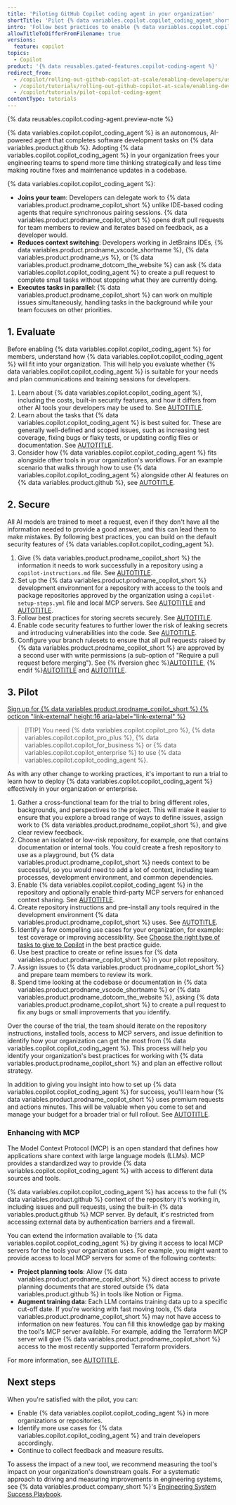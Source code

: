 ```yaml
---
title: 'Piloting GitHub Copilot coding agent in your organization'
shortTitle: 'Pilot {% data variables.copilot.copilot_coding_agent_short %}'
intro: 'Follow best practices to enable {% data variables.copilot.copilot_coding_agent %} in your organization.'
allowTitleToDifferFromFilename: true
versions:
  feature: copilot
topics:
  - Copilot
product: '{% data reusables.gated-features.copilot-coding-agent %}'
redirect_from:
  - /copilot/rolling-out-github-copilot-at-scale/enabling-developers/using-copilot-coding-agent-in-org
  - /copilot/tutorials/rolling-out-github-copilot-at-scale/enabling-developers/using-copilot-coding-agent-in-org
  - /copilot/tutorials/pilot-copilot-coding-agent
contentType: tutorials
---
```

<!--JTBD: When rolling out {% data variables.copilot.copilot_coding_agent %}, I want to understand use cases and follow best practices, so I can ensure I'm using it as intended and get value from a pilot program.-->

{% data reusables.copilot.coding-agent.preview-note %}

{% data variables.copilot.copilot_coding_agent %} is an autonomous, AI-powered agent that completes software development tasks on {% data variables.product.github %}. Adopting {% data variables.copilot.copilot_coding_agent %} in your organization frees your engineering teams to spend more time thinking strategically and less time making routine fixes and maintenance updates in a codebase.

{% data variables.copilot.copilot_coding_agent %}:

* **Joins your team**: Developers can delegate work to {% data variables.product.prodname_copilot_short %} unlike IDE-based coding agents that require synchronous pairing sessions. {% data variables.product.prodname_copilot_short %} opens draft pull requests for team members to review and iterates based on feedback, as a developer would.
* **Reduces context switching**: Developers working in JetBrains IDEs, {% data variables.product.prodname_vscode_shortname %}, {% data variables.product.prodname_vs %}, or {% data variables.product.prodname_dotcom_the_website %} can ask {% data variables.copilot.copilot_coding_agent %} to create a pull request to complete small tasks without stopping what they are currently doing.
* **Executes tasks in parallel**: {% data variables.product.prodname_copilot_short %} can work on multiple issues simultaneously, handling tasks in the background while your team focuses on other priorities.

## 1. Evaluate

Before enabling {% data variables.copilot.copilot_coding_agent %} for members, understand how {% data variables.copilot.copilot_coding_agent %} will fit into your organization. This will help you evaluate whether {% data variables.copilot.copilot_coding_agent %} is suitable for your needs and plan communications and training sessions for developers.

1. Learn about {% data variables.copilot.copilot_coding_agent %}, including the costs, built-in security features, and how it differs from other AI tools your developers may be used to. See [AUTOTITLE](/copilot/concepts/about-copilot-coding-agent).
1. Learn about the tasks that {% data variables.copilot.copilot_coding_agent %} is best suited for. These are generally well-defined and scoped issues, such as increasing test coverage, fixing bugs or flaky tests, or updating config files or documentation. See [AUTOTITLE](/copilot/tutorials/coding-agent/best-practices).
1. Consider how {% data variables.copilot.copilot_coding_agent %} fits alongside other tools in your organization's workflows. For an example scenario that walks through how to use {% data variables.copilot.copilot_coding_agent %} alongside other AI features on {% data variables.product.github %}, see [AUTOTITLE](/copilot/rolling-out-github-copilot-at-scale/enabling-developers/integrating-agentic-ai).

## 2. Secure

All AI models are trained to meet a request, even if they don't have all the information needed to provide a good answer, and this can lead them to make mistakes. By following best practices, you can build on the default security features of {% data variables.copilot.copilot_coding_agent %}.

1. Give {% data variables.product.prodname_copilot_short %} the information it needs to work successfully in a repository using a `copilot-instructions.md` file. See [AUTOTITLE](/copilot/customizing-copilot/adding-repository-custom-instructions-for-github-copilot).
1. Set up the {% data variables.product.prodname_copilot_short %} development environment for a repository with access to the tools and package repositories approved by the organization using a `copilot-setup-steps.yml` file and local MCP servers. See [AUTOTITLE](/copilot/customizing-copilot/customizing-the-development-environment-for-copilot-coding-agent) and [AUTOTITLE](/copilot/using-github-copilot/coding-agent/extending-copilot-coding-agent-with-mcp).
1. Follow best practices for storing secrets securely. See [AUTOTITLE](/actions/security-for-github-actions/security-guides/using-secrets-in-github-actions).
1. Enable code security features to further lower the risk of leaking secrets and introducing vulnerabilities into the code. See [AUTOTITLE](/code-security/securing-your-organization/enabling-security-features-in-your-organization/applying-the-github-recommended-security-configuration-in-your-organization).
1. Configure your branch rulesets to ensure that all pull requests raised by {% data variables.product.prodname_copilot_short %} are approved by a second user with write permissions (a sub-option of "Require a pull request before merging"). See {% ifversion ghec %}[AUTOTITLE](/admin/enforcing-policies/enforcing-policies-for-your-enterprise/enforcing-policies-for-code-governance), {% endif %}[AUTOTITLE](/organizations/managing-organization-settings/creating-rulesets-for-repositories-in-your-organization) and [AUTOTITLE](/repositories/configuring-branches-and-merges-in-your-repository/managing-rulesets/available-rules-for-rulesets#require-a-pull-request-before-merging).

## 3. Pilot

<a href="https://github.com/github-copilot/purchase?ref_cta=Copilot+Enterprise+trial&ref_cta=Copilot+Business+trial&ref_loc=using-cca-effectively" target="_blank" class="btn btn-primary mt-3 mr-3 no-underline"><span>Sign up for {% data variables.product.prodname_copilot_short %}</span> {% octicon "link-external" height:16 aria-label="link-external" %}</a>

> [!TIP] You need {% data variables.copilot.copilot_pro %}, {% data variables.copilot.copilot_pro_plus %}, {% data variables.copilot.copilot_for_business %} or {% data variables.copilot.copilot_enterprise %} to use {% data variables.copilot.copilot_coding_agent %}.

As with any other change to working practices, it's important to run a trial to learn how to deploy {% data variables.copilot.copilot_coding_agent %} effectively in your organization or enterprise.

1. Gather a cross-functional team for the trial to bring different roles, backgrounds, and perspectives to the project. This will make it easier to ensure that you explore a broad range of ways to define issues, assign work to {% data variables.product.prodname_copilot_short %}, and give clear review feedback.
1. Choose an isolated or low-risk repository, for example, one that contains documentation or internal tools. You could create a fresh repository to use as a playground, but {% data variables.product.prodname_copilot_short %} needs context to be successful, so you would need to add a lot of context, including team processes, development environment, and common dependencies.
1. Enable {% data variables.copilot.copilot_coding_agent %} in the repository and optionally enable third-party MCP servers for enhanced context sharing. See [AUTOTITLE](/copilot/managing-copilot/managing-github-copilot-in-your-organization/adding-copilot-coding-agent-to-organization).
1. Create repository instructions and pre-install any tools required in the development environment {% data variables.product.prodname_copilot_short %} uses. See [AUTOTITLE](/copilot/customizing-copilot/customizing-the-development-environment-for-copilot-coding-agent).
1. Identify a few compelling use cases for your organization, for example: test coverage or improving accessibility. See [Choose the right type of tasks to give to Copilot](/copilot/tutorials/coding-agent/best-practices#choosing-the-right-type-of-tasks-to-give-to-copilot) in the best practice guide.
1. Use best practice to create or refine issues for {% data variables.product.prodname_copilot_short %} in your pilot repository.
1. Assign issues to {% data variables.product.prodname_copilot_short %} and prepare team members to review its work.
1. Spend time looking at the codebase or documentation in {% data variables.product.prodname_vscode_shortname %} or {% data variables.product.prodname_dotcom_the_website %}, asking {% data variables.product.prodname_copilot_short %} to create a pull request to fix any bugs or small improvements that you identify.

Over the course of the trial, the team should iterate on the repository instructions, installed tools, access to MCP servers, and issue definition to identify how your organization can get the most from {% data variables.copilot.copilot_coding_agent %}. This process will help you identify your organization's best practices for working with {% data variables.product.prodname_copilot_short %} and plan an effective rollout strategy.

In addition to giving you insight into how to set up {% data variables.copilot.copilot_coding_agent %} for success, you'll learn how {% data variables.product.prodname_copilot_short %} uses premium requests and actions minutes. This will be valuable when you come to set and manage your budget for a broader trial or full rollout. See [AUTOTITLE](/copilot/rolling-out-github-copilot-at-scale/assigning-licenses/managing-your-companys-spending-on-github-copilot).

### Enhancing with MCP

The Model Context Protocol (MCP) is an open standard that defines how applications share context with large language models (LLMs). MCP provides a standardized way to provide {% data variables.copilot.copilot_coding_agent %} with access to different data sources and tools.

{% data variables.copilot.copilot_coding_agent %} has access to the full {% data variables.product.github %} context of the repository it's working in, including issues and pull requests, using the built-in {% data variables.product.github %} MCP server. By default, it's restricted from accessing external data by authentication barriers and a firewall.

You can extend the information available to {% data variables.copilot.copilot_coding_agent %} by giving it access to local MCP servers for the tools your organization uses. For example, you might want to provide access to local MCP servers for some of the following contexts:

* **Project planning tools**: Allow {% data variables.product.prodname_copilot_short %} direct access to private planning documents that are stored outside {% data variables.product.github %} in tools like Notion or Figma.
* **Augment training data**: Each LLM contains training data up to a specific cut-off date. If you're working with fast moving tools, {% data variables.product.prodname_copilot_short %} may not have access to information on new features. You can fill this knowledge gap by making the tool's MCP server available. For example, adding the Terraform MCP server will give {% data variables.product.prodname_copilot_short %} access to the most recently supported Terraform providers.

For more information, see [AUTOTITLE](/copilot/using-github-copilot/coding-agent/extending-copilot-coding-agent-with-mcp).

## Next steps

When you're satisfied with the pilot, you can:

* Enable {% data variables.copilot.copilot_coding_agent %} in more organizations or repositories.
* Identify more use cases for {% data variables.copilot.copilot_coding_agent %} and train developers accordingly.
* Continue to collect feedback and measure results.

To assess the impact of a new tool, we recommend measuring the tool's impact on your organization's downstream goals. For a systematic approach to driving and measuring improvements in engineering systems, see {% data variables.product.company_short %}'s [Engineering System Success Playbook](https://resources.github.com/engineering-system-success-playbook/).

